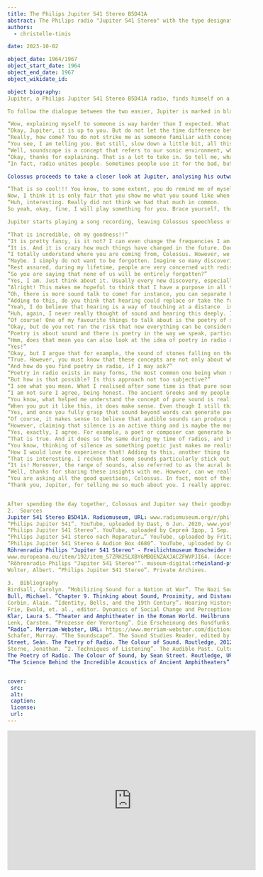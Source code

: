 ```yaml
---
title: The Philips Jupiter 541 Stereo B5D41A
abstract: The Philips radio "Jupiter 541 Stereo" with the type designation "B5D41A" is a tabletop unit. At the rear, the radio has a tape/record player and an aerial connection. 
authors:
  - christelle-timis

date: 2023-10-02

object_date: 1964/1967
object_start_date: 1964
object_end_date: 1967
object_wikidate_id:

object biography: 
Jupiter, a Philips Jupiter 541 Stereo B5D41A radio, finds himself on a journey across time and space after getting his hands on a time machine. When the machine travels back around 2000 years, landing in Rome, Jupiter visits the Colosseum and grasps that the infrastructure is alive as well. It turns out that Colossus, the name of the stone infrastructure, is quite intrigued by his new little friend, so Jupiter decides it’s best to play a game to try to explain who and what he is. Consequently, realising they actually share their love for creating sound, Colossus and Jupiter go on a ride exploring different concepts of hearing and sound.  

To follow the dialogue between the two easier, Jupiter is marked in black, while Colossus is marked in blue.

“Wow, explaining myself to someone is way harder than I expected. What am I? Who am I? Hmm… I am not sure where to start, I am a radio actually. But you would not know what that is either. You have to keep in mind that a stone amphitheatre like you is 2000 years older than me. You would not understand the physics behind me anyway, there is just too much to cover. But in order for you to understand what I am, I will try to keep things simple. Basically, I can produce and reproduce sounds.” 
“Okay, Jupiter, it is up to you. But do not let the time difference between us confuse you. I actually know more about sound systems than you think. Even though I must admit that I have never heard the word radio before.”
“Really, how come? You do not strike me as someone familiar with concepts of sound. Even though, wait a second. I have heard in the past that actually ancient technical developments paved the way for the modern audio technology of my time. Especially when it comes to the amplification or diffusion of sound and the creation of soundscapes.”
“You see, I am telling you. But still, slow down a little bit, all this radio talk is kind of confusing. What do you mean by soundscapes?”
“Well, soundscape is a concept that refers to our sonic environment, which can be any ever-present collection of sound. More precisely, soundscape is any acoustic field of study. For instance, a radio program can be a soundscape. Contemporary soundscapes (in my case) can be studied through techniques of modern recording and analysis. At the same time, earwitness accounts from literature or even mythology can be used for the foundation of historical perspectives.” 
“Okay, thanks for explaining. That is a lot to take in. So tell me, what does radio do, and how does it work?”
“In fact, radio unites people. Sometimes people use it for the bad, but I guess that can happen to anything. Mostly though, it is a beautiful thing. Travelling through time and space, it unites people from all over the world at the same time. Looking at the technicalities, radio is the wireless transmission and reception of electric impulses or signals by means of electromagnetic waves and the use of these waves for the wireless transmission of electric impulses into which sound is converted.” 

Colossus proceeds to take a closer look at Jupiter, analysing his outward appearance in inside construction. Colossus examines the wires and transistor, and the built in stereo-decoder and amplifier, which are covered by a wooden case. Jupiter is in fact a tube radio with nine tubes and four transistors and can thus operate on several wave bands: broadcast, long-wave, short-wave, FM (frequency modulation or UHF (ultra-high frequency). 

“That is so cool!!! You know, to some extent, you do remind me of myself. People use me for cultural purposes as well, serving as a medium to reinforce the shared institutions and shared values of the entire community. In a different way, I also bring people together.  
Now, I think it is only fair that you show me what you sound like when active?” 
“Huh, interesting. Really did not think we had that much in common. 
So yeah, okay, fine, I will play something for you. Brace yourself, though, it is going to get loud now!”

Jupiter starts playing a song recording, leaving Colossus speechless of the power and sound that is leaving the box that Jupiter is. 

“That is incredible, oh my goodness!!”
“It is pretty fancy, is it not? I can even change the frequencies I am playing on. However, due to the fact that in 1st century Rome, none of the infrastructure exists to broadcast, I cannot show you that.” 
“It is. And it is crazy how much things have changed in the future. Does it scare you sometimes, thinking that you will be replaced by the next best thing that comes along, refining sound and the listening experience? Look at me, in your times, I will no longer be around.”
“I totally understand where you are coming from, Colossus. However, we have to remember that no matter how, when and who answers these questions, the way we create, perceive and interpret sound will continue to evolve. In fact, the dynamics of social change and even the perceptions of threat that come with this process are natural progressions. Hence, while social change is a vast concept regarding sound, it can create versatility in space and time.  And while it is scary sometimes, it is also exciting, do you not think so?”
“Maybe. I simply do not want to be forgotten. Imagine so many discoveries being forever forgotten. That is really sad.” 
“Rest assured, during my lifetime, people are very concerned with rediscovering things from the past, finding great ways to restore them and preserving past and present things for future generations. We have so many kinds of museums dedicated to all kinds of things and eras. Art museums, natural museums, and institutions solely dedicated to the study of Roman antiquity. Just like that, I am sure that in the future, there will be museums dedicated to sound, radio and broadcasting.”
“So you are saying that none of us will be entirely forgotten?”
“Yes, I am. Just think about it. Usually every new discovery, especially when it involves physics, is based on an older discovery. To some extent you will always be part of a new invention. Look at you for instance. What makes the acoustics of an amphitheatre so remarkable is a result of simple physical principles like the use of certain materials, geometry, and the location making an impact. Hence, the engineering infrastructure and architecture used in a site like yours enables sound to spread through great distances clearly, making it seem as though one was located just next to the speaker.  These basics are still used as an inspiration for acoustical treatment of rooms or bigger locations 2000 years from your time.”
“Alright! This makes me hopeful to think that I have a purpose in all this sound talk.” 
“Oh, there is more sound talk to come! For instance, you can separate hearing from the other senses, which to some extent, reconstructs the shape of acoustic space. Consequently, this space that is occupied by sounds can become something that is useful and formed for the purpose of different techniques of listening.  
“Adding to this, do you think that hearing could replace or take the form of a different sense?”
“Yeah, I do believe that hearing is a way of touching at a distance  in some sort. And I actually also feel like sounds are as close to us as our thoughts ”. 
“Huh, again, I never really thought of sound and hearing this deeply. I really enjoy this, though! Is there another concept you like telling me about?”
“Of course! One of my favourite things to talk about is the poetry of sound. For me, it is the idea of the poetic in radio and sound, the concept of pure sound as poetry and what poetry and sound have in common that excites me.”
“Okay, but do you not run the risk that now everything can be considered poetry? That takes some of the beauty of poetry away no?”
“Poetry is about sound and there is poetry in the way we speak, particularly when we are passionate.”  You know there are examples to be found of poetry and sound as a binome from your time until my time. In different terms, there is and was a development of poetic forms in sound broadcasting historically and geographically speaking.” 
“Hmm, does that mean you can also look at the idea of poetry in radio and the concept of pure sound beyond words?”
“Yes!”
“Okay, but I argue that for example, the sound of stones falling on the ground, does not sound very poetic to me.”
“True. However, you must know that these concepts are not only about what we hear. It is what we do not hear that allows sound to be poetic.”
“And how do you find poetry in radio, if I may ask?”
“Poetry in radio exists in many forms, the most common one being when someone is reciting a poem. Now, when reciting, the words that come out of someone’s mouth as sound only become poetry through the right intonation and intentional silence between words.  While I agree to some extent, that maybe you would not want to call everything poetry, I do believe there is poetry in pure sound itself.”
“But how is that possible? Is this approach not too subjective?”
“I see what you mean. What I realised after some time is that pure sound can be poetic through the imaginative power of the words or silence preceding or following the sound. This imaginative power can create a picture in our minds or produce colour. No matter what it is, sound usually creates some type of reaction.”
“I am not sure I agree, being honest. The ancient Greeks and my people are masters of beautiful poetry. It is the words that make it beautiful, no? That is what I believe poetry is.”
“You know, what helped me understand the concept of pure sound is realising that poetry read out loud in a foreign language is actually just a sound to me. Would you argue with that? The words have no meaning as I do not understand the language, but only by hearing the sound can they sound like poetry. It is precisely because of this that the voice and the way we speak are so important. Nevertheless, I have to preface that pure sound can only become a narrative through the poetic impulses of our imagination, which provides us with pictures or colours according to what sound we hear.” 
“When you put it like this, it does make sense. Even though I still think we are masters of poetry!!”
“Yes, and once you fully grasp that sound beyond words can generate poetic meaning, you will in a full circle moment go back to the aurality of poetry before text.” 
“Of course, it makes sense to believe that audible sounds can produce poetry.” 
“However, claiming that silence is an active thing and is maybe the most poetic sound of all, this is a more complex matter. To understand this, one must point out that silence is deeply linked to the imaginative world of the poet, the reader, or the listener. This is precisely why silence holds so much power.” 
“Yes, exactly, I agree. For example, a poet or composer can generate beauty or terror by thoughtfully juxtaposing silence with sound. This is also why a full circle moment is needed in poetry; without silence, there is no sound. In fact, this relationship between silence and sound has already existed during the time of the poets like Homer.” 
“That is true. And it does so the same during my time of radios, and it still will exist in the future. It is in the space between the soundscape and the listener that sound can express its meaning. This means everything that is embedded in silence is a poetic idea. ”
“You know, thinking of silence as something poetic just makes me realise how powerful sound in itself is. And how powerful the interplay between silence and sounds consequently is. It makes me so excited for my next performance!!”
“How I would love to experience that! Adding to this, another thing to think about is the emotional impact that sounds can have on a community. This can be of extra relevance to you as you assemble very big crowds of the population at the same time in the same place. Sometimes a specific sound can create a territorial identity for individuals always living in the range of that sound. ” 
“That is interesting. I reckon that some sounds particularly stick out. I never thought that this could be a determining factor in creating a territorial identity.”
“It is! Moreover, the range of sounds, also referred to as the aural border, can even delimit acoustic identities in a particular geopolitical area. Thus, radio sounds and music could offer audiences a sense of involvement and the immediate experience of collective identity. ”
“Well, thanks for sharing these insights with me. However, can we really consider silence as a sound? And is there something in the aural sphere that we cannot consider sound?”
“You are asking all the good questions, Colossus. In fact, most of these questions can be answered subjectively, but indeed it is difficult to find common ground, and still today, it is discussed who makes that choice. Sadly, my time to leave has come, and I will have to say goodbye. Take care, my friend!”
“Thank you, Jupiter, for telling me so much about you. I really appreciate it! It was really fun exploring all these concepts with you and seeing how much things will change in the future. Safe travels!” 


After spending the day together, Colossus and Jupiter say their goodbyes as it is time for Jupiter to continue his journey to a new destination. It will remain an unforgettable experience for both of them and after learning so much about sound, Colossus’ perception of hearing is changed forever. During the time travel back home, Jupiter breaks and gets lost. Fifty-five years later, however, a radio collector finds him at an auction and acquires him in order to restore the radio. After some modification, Jupiter can even be connected to an iPad, playing all kinds of music and videos. What a full circle moment.  
2.	Sources
Jupiter 541 Stereo B5D41A. Radiomuseum, URL: www.radiomuseum.org/r/philips_jupiter_stereo_b5d41a_b_5.html. (Accessed June 21st, 2023)
“Philips Jupiter 541”. YouTube, uploaded by Dast, 6 Jun. 2020, www.youtube.com/watch?v=HTH2bf5ScsM&t=3s. (Accessed June 21st, 2023)
“Philips Jupiter 541 Stereo”. YouTube, uploaded by Сергей Здор, 1 Sep. 2017, www.youtube.com/watch?v=pdYbG_juSic&t=4s. (Accessed June 21st, 2023)
“Philips Jupiter 541 stereo nach Reparatur…” YouTube, uploaded by FritzKaputt, 7 Feb. 2020,  www.youtube.com/watch?v=20CZWLfMq8o&t=3s. (Accessed June 21st, 2023)
“Philips Jupiter 541 Stereo & Audion Box 4680”. YouTube, uploaded by Сергей Здор, 27 May 2021, www.youtube.com/watch?v=esOoke07Bjg&t=4s. (Accessed June 21st, 2023)
Röhrenradio Philips "Jupiter 541 Stereo" - Freilichtmuseum Roscheider Hof, Germany - CC0. europeana, URL: 
www.europeana.eu/item/192/item_S7ZRH25LXBY6MBQENZAXJACZFWVPJI64. (Accessed June 21st, 2023)
“Röhrenradio Philips "Jupiter 541 Stereo"”. museum-digital:rheinland-pfalz, URL: rlp.museum-digital.de/object/34475. (Accessed June 21st, 2023)  
Wolter, Albert. “Philips Jupiter 541 Stereo”. Private Archives.
 
3.	Bibliography 
Birdsall, Carolyn. “Mobilizing Sound for a Nation at War”. The Nazi Soundscape. Sound, Technology, and Urban Space in Germany 1933-1945. Amsterdam University Press, 2012, pp. 103 – 139.
Bull, Michael. “Chapter 9. Thinking about Sound, Proximity, and Distance in Western Experience: The Case of Odysseus’s Walkman“. Hearing Cultures. Essays on Sound, Listening, and Modernity, edited by Veit Erlmann. Bloomsbury Academic, 2004, pp. 173 – 190. Bloomsbury Collections, DOI: 10.5040/9781474214865.ch-009. 
Corbin, Alain. “Identity, Bells, and the 19th Century”. Hearing History. A Reader, edited by Mark Smith. University of Georgia Press, 2004, pp. 184 – 203.
Frie, Ewald, et. al., editor. Dynamics of Social Change and Perceptions of Threat. Mohr Siebeck, 2019. 
Klar, Laura S. “Theater and Amphitheater in the Roman World. Heilbrunn Timeline of Art History – Essays”. The Metropolitan Museum of Art, October 2006, URL: https://www.metmuseum.org/toah/hd/tham/hd_tham.htm#:~:text=The%20first%20securely%20datable%2C%20stone,in%2029%20B.C.%20by%20T. (Accessed June 21, 2023)
Lenk, Carsten. “Prozesse der Verortung”. Die Erscheinung des Rundfunks. Einführung und Nutzung eines neuen Mediums (1923-1932). Westdeutscher Verlag, 1997, pp. 57-85.
“Radio”. Merriam-Webster, URL: https://www.merriam-webster.com/dictionary/radio. (Accessed June 23rd, 2023)
Schafer, Murray. “The Soundscape”. The Sound Studies Reader, edited by Jonathan Sterne, Routledge, 2021, pp. 95-104. 
Street, Seàn. The Poetry of Radio. The Colour of Sound. Routledge, 2012. Taylor & Francis Online, DOI: doi.org/10.4324/9780203143483. 
Sterne, Jonathan. “2. Techniques of Listening”. The Audible Past. Cultural Origins of Sound Reproduction. Duke University Press, 2003, pp. 87 – 136.  
The Poetry of Radio. The Colour of Sound, by Sean Street. Routledge, URL: www.routledge.com/The-Poetry-of-Radio-The-Colour-of-Sound/Street/p/book/9780415715430. (Accessed December 12th, 2022)
“The Science Behind the Incredible Acoustics of Ancient Amphitheaters”. Auralex acoustics, 10 May 2023, URL: auralex.com/blog/the-science-behind-the-incredible-acoustics-of-ancient-amphitheaters/.  (Accessed June 21, 2023)


cover:
 src: 
 alt:
 caption:
 license:
 url: 
---
```

<iframe width="560" height="315" src="https://www.youtube.com/embed/20CZWLfMq8o?si=pzVva7aGI9ULrOtL" title="YouTube video player" frameborder="0" allow="accelerometer; autoplay; clipboard-write; encrypted-media; gyroscope; picture-in-picture; web-share" allowfullscreen></iframe>
